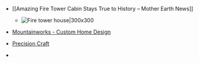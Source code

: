 
- [[Amazing Fire Tower Cabin Stays True to History – Mother Earth News]]

	- ![Fire tower house|300x300](https://ogden_images.s3.amazonaws.com/www.motherearthnews.com/images/2019/04/22184222/7E1D1A6D5D4441D1BADC54511C89A040.jpg)

- [Mountainworks - Custom Home Design](https://www.mtnworks.com)
- [Precision Craft](https://www.precisioncraft.com)
- 